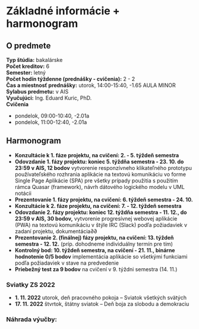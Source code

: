 # Základné informácie + harmonogram

## O predmete

**Typ štúdia:** bakalárske  
**Počet kreditov:** 6  
**Semester:** letný  
**Počet hodín týždenne (prednášky - cvičenia):** 2 - 2   
**Čas a miestnosť prednášky:**  utorok, 14:00-15:40, -1.65 AULA MINOR  
**Sylabus predmetu:** v AIS  
**Vyučujúci:** Ing. Eduard Kuric, PhD.  
**Cvičenia**
* pondelok, 09:00-10:40, -2.01a
* pondelok, 11:00-12:40, -2.01a


## Harmonogram 

* **Konzultácie k 1. fáze projektu, na cvičení: 2. - 5. týždeň semestra**
* **Odovzdanie 1. fázy projektu: koniec 5. týždňa semestra - 23. 10. do 23:59 v AIS, 12 bodov** vytvorenie responzívneho klikateľného prototypu používateľského rozhrania aplikácie na textovú komunikáciu vo forme Single Page Aplikácie (SPA) pre všetky prípady použitia s použitím rámca Quasar (framework), návrh dátového logického modelu v UML notácii
* **Prezentovanie 1. fázy projektu, na cvičení: 6. týždeň semestra - 24. 10.**
* **Konzultácie k 2. fáze projektu, na cvičení: 7. - 12. týždeň semestra**
* **Odovzdanie 2. fázy projektu: koniec 12. týždňa semestra - 11. 12., do 23:59 v AIS, 30 bodov,** vytvorenie progresívnej webovej aplikácie (PWA) na textovú komunikáciu v štýle IRC (Slack) podľa požiadaviek v zadaní projektu, dokumentácia∂∂
* **Prezentovanie 2. (finálnej) fázy projektu, na cvičení: 13. týždeň semestra - 12. 12.** (príp. dohodneme individuálny termín pre tím)
* **Kontrolný bod: 10. týždeň semestra, na cvičení - 21. 11., binárne hodnotenie 0/5 bodov** implementácia aplikácie so všetkými funkciami podľa požiadaviek v stave na predvedenie
* **Priebežný test za 9 bodov** na cvičení v 9. týždni semestra (14. 11.) 

### Sviatky ZS 2022   
* **1. 11. 2022** utorok, deň pracovného pokoja – Sviatok všetkých svätých  
* **17. 11. 2022** štvrtok,	štátny sviatok – Deň boja za slobodu a demokraciu 


### Náhrada výučby:    
